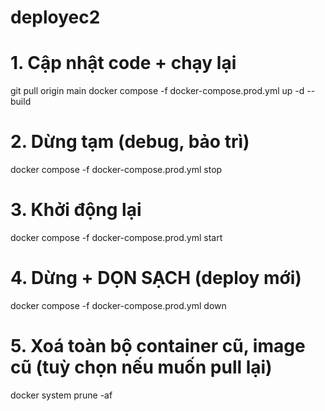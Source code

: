 # deployec2
# 1. Cập nhật code + chạy lại
git pull origin main
docker compose -f docker-compose.prod.yml up -d --build

# 2. Dừng tạm (debug, bảo trì)
docker compose -f docker-compose.prod.yml stop

# 3. Khởi động lại
docker compose -f docker-compose.prod.yml start

# 4. Dừng + DỌN SẠCH (deploy mới)
docker compose -f docker-compose.prod.yml down

# 5. Xoá toàn bộ container cũ, image cũ (tuỳ chọn nếu muốn pull lại)
docker system prune -af